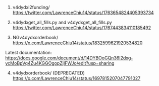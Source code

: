 1) v4dydxl2funding/
https://twitter.com/LawrenceChiu14/status/1763654824405393734

2) v4dydxget_all_fills.py and v4dydxget_all_fills.py
https://twitter.com/LawrenceChiu14/status/1767443834110185492

3) NGv4dydxorderbook/
https://x.com/LawrenceChiu14/status/1832599621920534820

Latest documentation: https://docs.google.com/document/d/14DYBOoGQn36I2dxg-ycMoBpVq4Zu4KGGOgopZjIFWJo/edit?usp=sharing

4) v4dydxorderbook/ (DEPRECATED)
https://x.com/LawrenceChiu14/status/1697815207047791027
